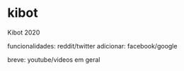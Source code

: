 # kibot
Kibot 2020


funcionalidades: reddit/twitter
adicionar: facebook/google

breve: youtube/videos em geral
